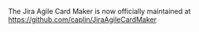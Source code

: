 The Jira Agile Card Maker is now officially maintained at https://github.com/caplin/JiraAgileCardMaker
